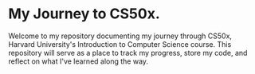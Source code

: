 # My Journey to CS50x.

Welcome to my repository documenting my journey through CS50x, Harvard University's Introduction to Computer Science course. This repository will serve as a place to track my progress, store my code, and reflect on what I've learned along the way.

